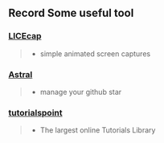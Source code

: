 
## Record Some useful tool


### [LICEcap](http://www.cockos.com/licecap/)

>* simple animated screen captures

### [Astral](https://app.astralapp.com)

>* manage your github star

### [tutorialspoint](http://www.tutorialspoint.com/index.htm)

>* The largest online Tutorials Library

